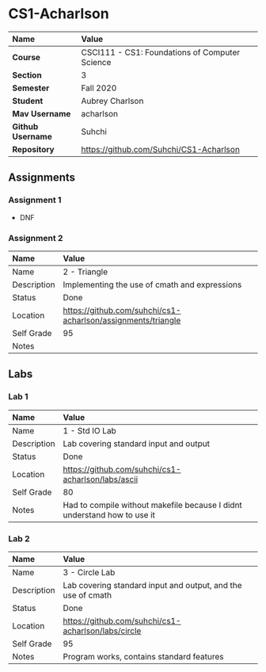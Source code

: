 # CS1-Acharlson

| Name | Value |
|:---|:---|
| **Course** | CSCI111 - CS1: Foundations of Computer Science |
| **Section** | 3 |
| **Semester** | Fall 2020 |
| **Student** | Aubrey Charlson |
| **Mav Username** | acharlson |
| **Github Username** | Suhchi|
| **Repository** | https://github.com/Suhchi/CS1-Acharlson |

## Assignments

### Assignment 1 
- DNF

### Assignment 2
| Name | Value |
|:---|:---|
| Name | 2 - Triangle |
| Description | Implementing the use of cmath and expressions |
| Status | Done |
| Location | https://github.com/suhchi/cs1-acharlson/assignments/triangle |
| Self Grade | 95 |
| Notes |  |

## Labs

### Lab 1
| Name | Value |
|:---|:---|
| Name | 1 - Std IO Lab |
| Description | Lab covering standard input and output |
| Status | Done |
| Location | https://github.com/suhchi/cs1-acharlson/labs/ascii |
| Self Grade | 80 |
| Notes | Had to compile without makefile because I didnt understand how to use it |

### Lab 2
| Name | Value |
|:---|:---|
| Name | 3 - Circle Lab |
| Description | Lab covering standard input and output, and the use of cmath |
| Status | Done |
| Location | https://github.com/suhchi/cs1-acharlson/labs/circle |
| Self Grade | 95 |
| Notes | Program works, contains standard features |
